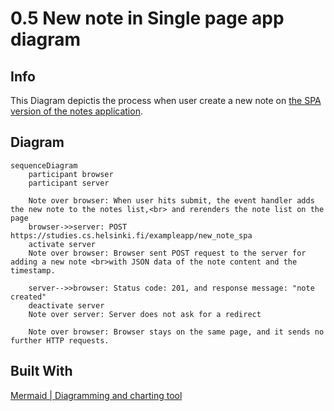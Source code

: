 # 0.5 New note in Single page app diagram

## Info
This Diagram depictis the process when user create a new note on [the SPA version of the notes application](https://studies.cs.helsinki.fi/exampleapp/spa).

## Diagram

```mermaid
sequenceDiagram
    participant browser
    participant server

    Note over browser: When user hits submit, the event handler adds the new note to the notes list,<br> and rerenders the note list on the page
    browser->>server: POST https://studies.cs.helsinki.fi/exampleapp/new_note_spa
    activate server
    Note over browser: Browser sent POST request to the server for adding a new note <br>with JSON data of the note content and the timestamp.

    server-->>browser: Status code: 201, and response message: "note created"
    deactivate server
    Note over server: Server does not ask for a redirect

    Note over browser: Browser stays on the same page, and it sends no further HTTP requests.
```
## Built With
[Mermaid | Diagramming and charting tool](https://mermaid.js.org/)